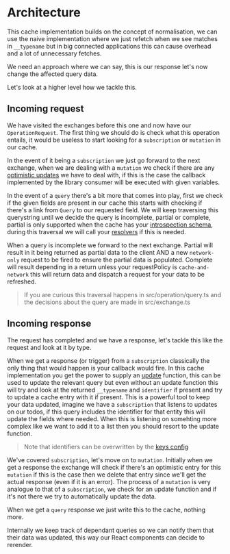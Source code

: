 # Architecture

This cache implementation builds on the concept of normalisation,
we can use the naive implementation where we just refetch when we see
matches in `__typename` but in big connected applications this can
cause overhead and a lot of unnecessary fetches.

We need an approach where we can say, this is our response let's now
change the affected query data.

Let's look at a higher level how we tackle this.

## Incoming request

We have visited the exchanges before this one and now have our `OperationRequest`.
The first thing we should do is check what this operation entails, it would be useless
to start looking for a `subscription` or `mutation` in our cache.

In the event of it being a `subscription` we just go forward to the next exchange,
when we are dealing with a `mutation` we check if there are any [optimistic updates](./optimistic.md)
we have to deal with, if this is the case the callback implemented by the library consumer
will be executed with given variables.

In the event of a `query` there's a bit more that comes into play, first we check if the given
fields are present in our cache this starts with checking if there's a link from `Query` to our
requested field. We will keep traversing this querystring until we decide the query is incomplete,
partial or complete, partial is only supported when the cache has your [introspection schema](./schema.md),
during this traversal we will call your [resolvers](./resolvers.md) if this is needed.

When a query is incomplete we forward to the next exchange. Partial will result in it being returned as
partial data to the client AND a new `network-only` request to be fired to ensure the partial data is
populated. Complete will result depending in a return unless your requestPolicy is `cache-and-network`
this will return data and dispatch a request for your data to be refreshed.

> If you are curious this traversal happens in src/operation/query.ts and the decisions about the query
> are made in src/exchange.ts

## Incoming response

The request has completed and we have a response, let's tackle this like the request and look at it
by type.

When we get a response (or trigger) from a `subscription` classically the only thing that would happen
is your callback would fire. In this cache implementation you get the power to supply an [update](./updates.md)
function, this can be used to update the relevant query but even without an update function this will try
and look at the returned `__typename` and `identifier` if present and try to update a cache entry with it if
present. This is a powerful tool to keep your data updated, imagine we have a `subscription` that listens
to updates on our todos, if this query includes the identifier for that entity this will update the fields
where needed. When this is listening on somehting more complex like we want to add it to a list then you should
resort to the update function.

> Note that identifiers can be overwritten by the [keys config](./keys.md)

We've covered `subscription`, let's move on to `mutation`. Initially when we get a response the exchange will
check if there's an optimistic entry for this `mutation` if this is the case then we delete that entry since
we'll get the actual response (even if it is an error). The process of a `mutation` is very analogue to that
of a `subscription`, we check for an update function and if it's not there we try to automatically update the
data.

When we get a `query` response we just write this to the cache, nothing more.

Internally we keep track of dependant queries so we can notify them that their data was updated, this way our
React components can decide to rerender.
